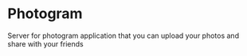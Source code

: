 # Photogram
Server for photogram application that you can upload your photos and share with your friends